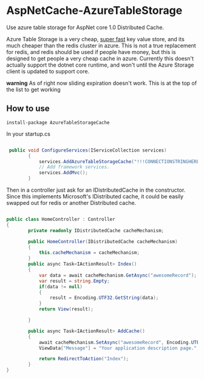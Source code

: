 # AspNetCache-AzureTableStorage
Use azure table storage for AspNet core 1.0 Distributed Cache.

Azure Table Storage is a very cheap, [super fast](https://www.troyhunt.com/working-with-154-million-records-on/) key value store, and its much cheaper than the redis cluster in azure. This is not a true replacement for redis, and redis should be used if people have money, but this is designed to get people a very cheap cache in azure. Currently this doesn't actually support the dotnet core runtime, and won't until the Azure Storage client is updated to support core.

**warning** As of right now sliding expiration doesn't work. This is at the top of the list to get working

## How to use

`install-package AzureTableStorageCache`

In your startup.cs


```csharp

 public void ConfigureServices(IServiceCollection services)
        {
            services.AddAzureTableStorageCache("!!!CONNECTIONSTRINGHERE!!!", "tablename", "partitionKey");
            // Add framework services.
            services.AddMvc();
        }


```

Then in a controller just ask for an IDistributedCache in the constructor. Since this implements Microsoft's IDistributed cache, it could be easily swapped out for redis or another Distributed cache.



```csharp

public class HomeController : Controller 
{
        private readonly IDistributedCache cacheMechanism;

        public HomeController(IDistributedCache cacheMechanism)
        {
            this.cacheMechanism = cacheMechanism;
        }
        public async Task<IActionResult> Index()
        {
            var data = await cacheMechanism.GetAsync("awesomeRecord");
            var result = string.Empty;
            if(data != null)
            {
                result = Encoding.UTF32.GetString(data);
            }
            return View(result);

        }

        public async Task<IActionResult> AddCache()
        {
            await cacheMechanism.SetAsync("awesomeRecord", Encoding.UTF32.GetBytes("Im Awesome"));
            ViewData["Message"] = "Your application description page.";

            return RedirectToAction("Index");
        }
}

```